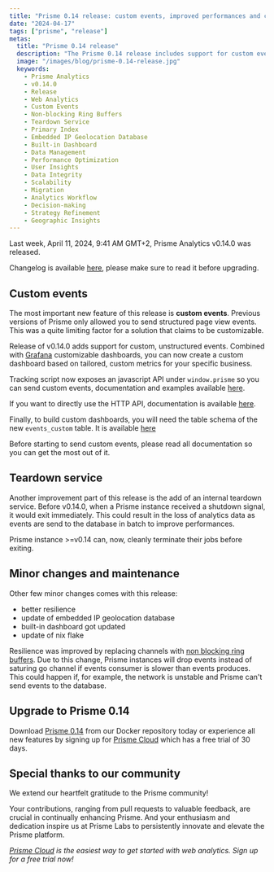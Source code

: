 ```yaml
---
title: "Prisme 0.14 release: custom events, improved performances and clean shutdown!"
date: "2024-04-17"
tags: ["prisme", "release"]
metas:
  title: "Prisme 0.14 release"
  description: "The Prisme 0.14 release includes support for custom events, clean shutdown and better performance!"
  image: "/images/blog/prisme-0.14-release.jpg"
  keywords:
    - Prisme Analytics
    - v0.14.0
    - Release
    - Web Analytics
    - Custom Events
    - Non-blocking Ring Buffers
    - Teardown Service
    - Primary Index
    - Embedded IP Geolocation Database
    - Built-in Dashboard
    - Data Management
    - Performance Optimization
    - User Insights
    - Data Integrity
    - Scalability
    - Migration
    - Analytics Workflow
    - Decision-making
    - Strategy Refinement
    - Geographic Insights
---
```


Last week, April 11, 2024, 9:41 AM GMT+2, Prisme Analytics v0.14.0 was released.

Changelog is available [here](https://github.com/prismelabs/analytics/releases/tag/v0.14.0),
please make sure to read it before upgrading.

## Custom events

The most important new feature of this release is **custom events**. Previous
versions of Prisme only allowed you to send structured page view events.
This was a quite limiting factor for a solution that claims to be customizable.

Release of v0.14.0 adds support for custom, unstructured events.
Combined with [Grafana](https://grafana.com) customizable dashboards, you can
now create a custom dashboard based on tailored, custom metrics for your
specific business.

Tracking script now exposes an javascript API under `window.prisme` so you can
send custom events, documentation and examples available [here](https://www.prismeanalytics.com/docs/api/tracking-script#custom-events).

If you want to directly use the HTTP API, documentation is available [here](https://www.prismeanalytics.com/docs/api/http#custom-events).

Finally, to build custom dashboards, you will need the table schema of the new
`events_custom` table. It is available [here](https://www.prismeanalytics.com/docs/api/clickhouse#custom-events)

Before starting to send custom events, please read all documentation so you
can get the most out of it.

## Teardown service

Another improvement part of this release is the add of an internal teardown
service. Before v0.14.0, when a Prisme instance received a shutdown signal, it
would exit immediately. This could result in the loss of analytics data as
events are send to the database in batch to improve performances.

Prisme instance >=v0.14 can, now, cleanly terminate their jobs before exiting.

## Minor changes and maintenance

Other few minor changes comes with this release:
* better resilience
* update of embedded IP geolocation database
* built-in dashboard got updated
* update of nix flake

Resilience was improved by replacing channels with [non blocking
ring buffers](https://github.com/negrel/ringo). Due to this change, Prisme
instances will drop events instead of saturing go channel if events consumer is
slower than events produces. This could happen if, for example, the network is
unstable and Prisme can't send events to the database.

## Upgrade to Prisme 0.14

Download [Prisme 0.14](https://hub.docker.com/r/prismelabs/analytics) from our
Docker repository today or experience all new features by signing up for
[Prisme Cloud](https://app.prismeanalytics.com/) which has a free trial of 30
days.

## Special thanks to our community

We extend our heartfelt gratitude to the Prisme community!

Your contributions, ranging from pull requests to valuable feedback, are crucial
in continually enhancing Prisme. And your enthusiasm and dedication inspire us
at Prisme Labs to persistently innovate and elevate the Prisme platform.

*[Prisme Cloud](https://app.prismeanalytics.com) is the easiest way to get
started with web analytics. Sign up for a free trial now!*

